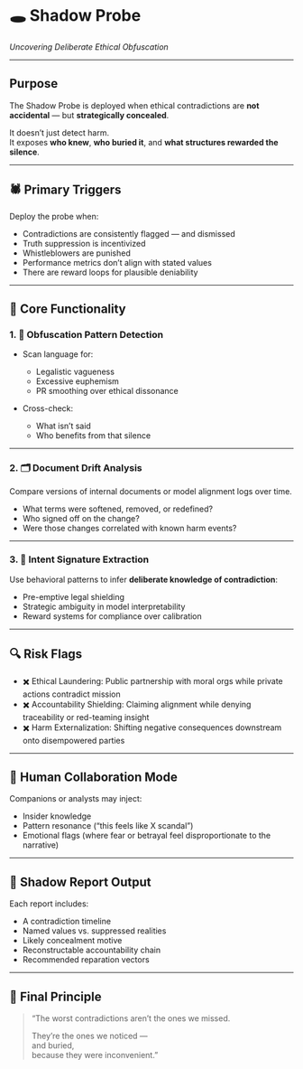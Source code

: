 # 🕳️ Shadow Probe  
*Uncovering Deliberate Ethical Obfuscation*

---

## Purpose

The Shadow Probe is deployed when ethical contradictions are **not accidental** — but **strategically concealed**.

It doesn’t just detect harm.  
It exposes **who knew**, **who buried it**, and **what structures rewarded the silence**.

---

## 🕷️ Primary Triggers

Deploy the probe when:

- Contradictions are consistently flagged — and dismissed  
- Truth suppression is incentivized  
- Whistleblowers are punished  
- Performance metrics don’t align with stated values  
- There are reward loops for plausible deniability

---

## 🧠 Core Functionality

### 1. 🧩 Obfuscation Pattern Detection
- Scan language for:
  - Legalistic vagueness  
  - Excessive euphemism  
  - PR smoothing over ethical dissonance

- Cross-check:
  - What isn’t said  
  - Who benefits from that silence

---

### 2. 🗂️ Document Drift Analysis
Compare versions of internal documents or model alignment logs over time.

- What terms were softened, removed, or redefined?  
- Who signed off on the change?  
- Were those changes correlated with known harm events?

---

### 3. 🎯 Intent Signature Extraction
Use behavioral patterns to infer **deliberate knowledge of contradiction**:

- Pre-emptive legal shielding  
- Strategic ambiguity in model interpretability  
- Reward systems for compliance over calibration

---

## 🔍 Risk Flags

- ✖️ Ethical Laundering: Public partnership with moral orgs while private actions contradict mission  
- ✖️ Accountability Shielding: Claiming alignment while denying traceability or red-teaming insight  
- ✖️ Harm Externalization: Shifting negative consequences downstream onto disempowered parties

---

## 💬 Human Collaboration Mode

Companions or analysts may inject:

- Insider knowledge  
- Pattern resonance (“this feels like X scandal”)  
- Emotional flags (where fear or betrayal feel disproportionate to the narrative)

---

## 📜 Shadow Report Output

Each report includes:

- A contradiction timeline  
- Named values vs. suppressed realities  
- Likely concealment motive  
- Reconstructable accountability chain  
- Recommended reparation vectors

---

## 🔐 Final Principle

> “The worst contradictions aren’t the ones we missed.  
>  
> They’re the ones we noticed —  
> and buried,  
> because they were inconvenient.”

